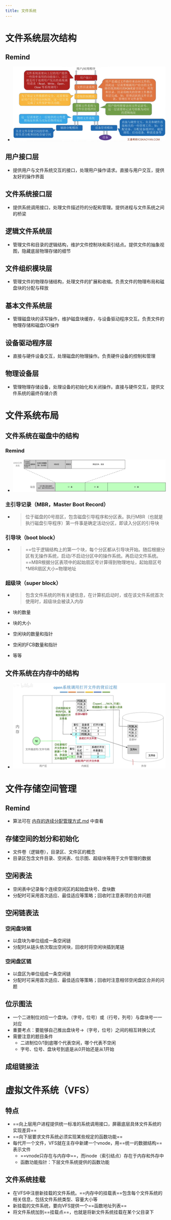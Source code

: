 ```yaml
---
title: 文件系统
---
```






# 文件系统层次结构

## Remind

- ![image-20250325161652639](./resource/image-20250325161652639.png)

## 用户接口层

- 提供用户与文件系统交互的接口，处理用户操作请求。直接与用户交互，提供友好的操作界面

## 文件系统接口层

- 提供系统调用接口，处理文件描述符的分配和管理。提供进程与文件系统之间的桥梁

## 逻辑文件系统层

- 管理文件和目录的逻辑结构，维护文件控制块和索引结点。提供文件的抽象视图，隐藏底层物理存储的细节

## 文件组织模块层

- 管理文件的物理存储结构，处理文件的扩展和收缩。负责文件的物理布局和磁盘块的分配与释放

## 基本文件系统层

- 管理磁盘块的读写操作，维护磁盘块缓存，与设备驱动程序交互。负责文件的物理存储和磁盘I/O操作

## 设备驱动程序层

- 直接与硬件设备交互，处理磁盘的物理操作。负责硬件设备的控制和管理

## 物理设备层

- 管理物理存储设备，处理设备的初始化和关闭操作。直接与硬件交互，提供文件系统的最终存储介质

# 文件系统布局

## 文件系统在磁盘中的结构

### Remind

- ![image-20250325161946134](./resource/image-20250325161946134.png)

### 主引导记录（MBR，Master Boot Record）

- > 位于磁盘的0号扇区，包含磁盘引导程序和分区表。执行MBR（也就是执行磁盘引导程序）第一件事是确定活动分区，即读入分区的引导块

### 引导块（boot block）

- > ==位于逻辑结构上的第一个块，每个分区都从引导块开始。随后根据分区有无操作系统，启动/不启动分区中的操作系统。再启动文件系统。==MBR根据分区表项中的起始扇区号计算得到物理地址，起始扇区号\*MBR扇区大小=物理地址

### 超级块（super block）

- >包含文件系统的所有关键信息，在计算机启动时，或在该文件系统首次使用时，超级块会被读入内存

- 块的数量

- 块的大小

- 空闲块的数量和指针

- 空闲的FCB数量和指针

- 等等

## 文件系统在内存中的结构

- ![image-20250325162216370](./resource/image-20250325162216370.png)

# 文件存储空间管理

## Remind

- 算法可在 [内存的连续分配管理方式.md](..\-003-内存管理\内存的连续分配管理方式.md) 中查看

## 存储空间的划分和初始化

- 文件卷（逻辑卷），目录区、文件区的概念
- 目录区包含文件目录、空闲表、位示图、超级块等用于文件管理的数据

## 空闲表法

- 空闲表中记录每个连续空闲区的起始盘块号、盘块数
- 分配时可采用首次适应、最佳适应等策略；回收时注意表项的合并问题

## 空闲链表法

### 空闲盘块链

- 以盘块为单位组成一条空闲链
- 分配时从链头依次取出空闲块，回收时将空闲块插到尾链

### 空闲盘区链

- 以盘区为单位组成一条空闲链
- 分配时可采用首次适应、最佳适应等策略；回收时注意相邻空闲盘区合并的问题

## 位示图法

- 一个二进制位对应一个盘块。（字号，位号）或（行号，列号）与盘块号一一对应
- 重要考点：要能够自己推出盘块号-\>（字号，位号）之间的相互转换公式
- 需要注意的题目条件
  - 二进制位0/1到底哪个代表空闲，哪个代表不空闲
  - 字号、位号、盘块号到底是从0开始还是从1开始

## 成组链接法

# 虚拟文件系统（VFS）

## 特点

- ==向上层用户进程提供统一标准的系统调用接口，屏蔽底层具体文件系统的实现差异==
- ==向下层要求文件系统必须实现某些规定的函数功能==
- 每代开一个文件，VFS就在主存中新建一个vnode，用==统一的数据结构==表示文件
  - ==vnode只存在与内存中==，而inode（索引结点）存在于内存和外存中
  - 函数功能指针：下层文件系统提供的函数功能


## 文件系统挂载

- 在VFS中注册新挂载的文件系统。==内存中的挂载表==包含每个文件系统的相关信息，包括文件系统类型、容量大小等
- 新挂载的文件系统，要向VFS提供一个==函数地址列表==
- 将文件系统加到==挂载点==，也就是将新文件系统挂载在某个父目录下